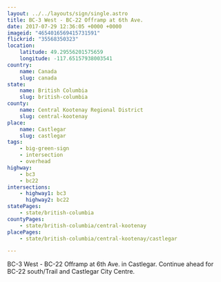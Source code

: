 ```yaml
---
layout: ../../layouts/sign/single.astro
title: BC-3 West - BC-22 Offramp at 6th Ave.
date: 2017-07-29 12:36:05 +0000 +0000
imageid: "4654016569415731591"
flickrid: "35568350323"
location:
    latitude: 49.29556201575659
    longitude: -117.65157938003541
country:
    name: Canada
    slug: canada
state:
    name: British Columbia
    slug: british-columbia
county:
    name: Central Kootenay Regional District
    slug: central-kootenay
place:
    name: Castlegar
    slug: castlegar
tags:
    - big-green-sign
    - intersection
    - overhead
highway:
    - bc3
    - bc22
intersections:
    - highway1: bc3
      highway2: bc22
statePages:
    - state/british-columbia
countyPages:
    - state/british-columbia/central-kootenay
placePages:
    - state/british-columbia/central-kootenay/castlegar

---
```

BC-3 West - BC-22 Offramp at 6th Ave. in Castlegar.  Continue ahead for BC-22 south/Trail and Castlegar City Centre.